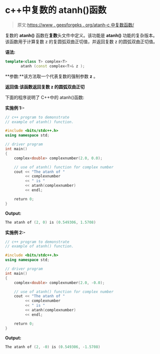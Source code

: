 # c++中复数的 atanh()函数

> 原文:[https://www . geesforgeks . org/atanh-c 中复数函数/](https://www.geeksforgeeks.org/atanh-function-for-complex-number-in-c/)

复数的 **atanh()** 函数在**复数**头文件中定义。该功能是 **atanh()** 功能的复杂版本。该函数用于计算复数 z 的复圆弧双曲正切值，并返回复数 z 的圆弧双曲正切值。

**语法:**

```cpp
template<class T> complex<T> 
       atanh (const complex<T>& z );

```

**参数:**该方法取一个代表复数的强制参数 **z** 。

**返回值:**该函数返回复数 z 的**圆弧双曲正切**

下面的程序说明了 C++中的 atanh()函数:

**实施例 1:-**

```cpp
// c++ program to demonstrate
// example of atanh() function.

#include <bits/stdc++.h>
using namespace std;

// driver program
int main()
{
    complex<double> complexnumber(2.0, 0.0);

    // use of atanh() function for complex number
    cout << "The atanh of "
         << complexnumber
         << " is "
         << atanh(complexnumber)
         << endl;

    return 0;
}
```

**Output:**

```cpp
The atanh of (2, 0) is (0.549306, 1.5708)

```

**实施例 2:-**

```cpp
// c++ program to demonstrate
// example of atanh() function.

#include <bits/stdc++.h>
using namespace std;

// driver program
int main()
{
    complex<double> complexnumber(2.0, -0.0);

    // use of atanh() function for complex number
    cout << "The atanh of "
         << complexnumber
         << " is "
         << atanh(complexnumber)
         << endl;

    return 0;
}
```

**Output:**

```cpp
The atanh of (2, -0) is (0.549306, -1.5708)

```